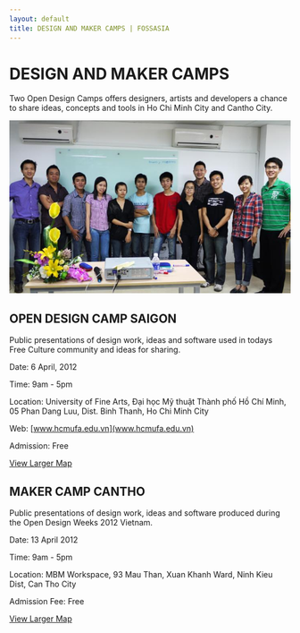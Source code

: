 ```yaml
---
layout: default
title: DESIGN AND MAKER CAMPS | FOSSASIA
---
```


# DESIGN AND MAKER CAMPS

Two Open Design Camps offers designers, artists and developers a chance to share ideas, concepts and tools in Ho Chi Minh City and Cantho City.

![Group1](images/group1.jpg "Group1")

## OPEN DESIGN CAMP SAIGON

Public presentations of design work, ideas and software used in todays Free Culture community and ideas for sharing.

Date: 6 April, 2012

Time: 9am - 5pm

Location: University of Fine Arts, Đại học Mỹ thuật Thành phố Hồ Chí Minh, 05 Phan Dang Luu, Dist. Binh Thanh, Ho Chi Minh City

Web: [www.hcmufa.edu.vn](www.hcmufa.edu.vn)

Admission: Free


[View Larger Map](https://www.google.com/maps?f=q&source=embed&hl=en&geocode&q=University+of+Fine+Arts,+05+Phan+Dang+Luu,+Dist.+Binh+Thanh,+Ho+Chi+Minh+City,+Vietnam&ie=UTF8&hq&hnear=Phan+%C4%90%C4%83ng+L%C6%B0u,+Ho+Chi+Minh+City,+Vietnam&ll=10.804558,106.687589&spn=0.012646,0.025792&z=15)

## MAKER CAMP CANTHO

Public presentations of design work, ideas and software produced during the Open Design Weeks 2012 Vietnam.

Date: 13 April 2012

Time: 9am - 5pm

Location: MBM Workspace, 93 Mau Than, Xuan Khanh Ward, Ninh Kieu Dist, Can Tho City

Admission Fee: Free


[View Larger Map](http://maps.google.com/maps?f=q&source=embed&hl=en&geocode=&q=Can+Tho,+Ninh+Ki%E1%BB%81u,+Can+Tho,+Vietnam&aq=&sll=10.802147,106.694924&sspn=0.006439,0.013078&ie=UTF8&hq=&hnear=Can+Tho,+Ninh+Ki%E1%BB%81u,+Can+Tho,+Vietnam&ll=10.029921,105.775831&spn=0.006339,0.012853&z=16&iwloc=A)
